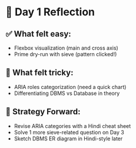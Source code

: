 # 🌼 Day 1 Reflection

## ✅ What felt easy:
- Flexbox visualization (main and cross axis)
- Prime dry-run with sieve (pattern clicked!)

## 🔄 What felt tricky:
- ARIA roles categorization (need a quick chart)
- Differentiating DBMS vs Database in theory

## 🎯 Strategy Forward:
- Revise ARIA categories with a Hindi cheat sheet
- Solve 1 more sieve-related question on Day 3
- Sketch DBMS ER diagram in Hindi-style later
